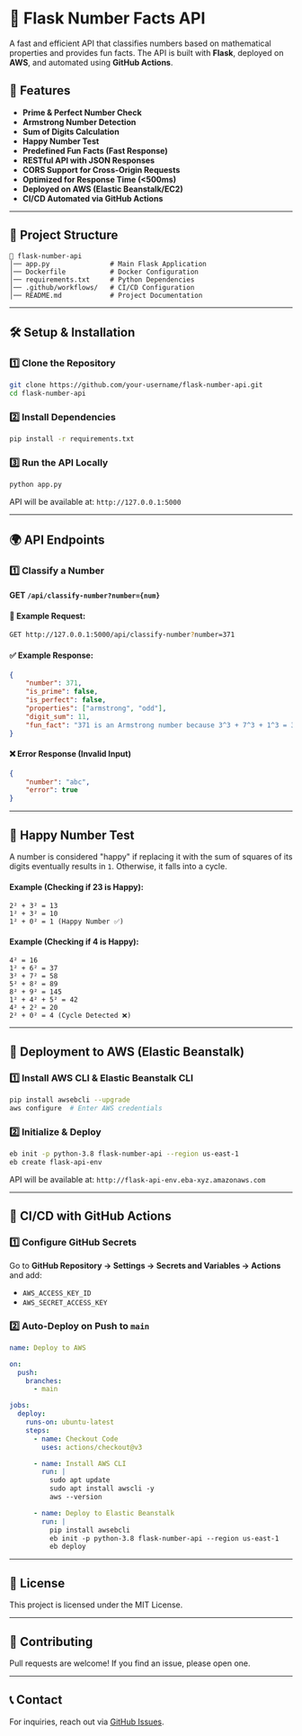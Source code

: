# 📌 Flask Number Facts API

A fast and efficient API that classifies numbers based on mathematical properties and provides fun facts. The API is built with **Flask**, deployed on **AWS**, and automated using **GitHub Actions**.

## 🚀 Features
- **Prime & Perfect Number Check**
- **Armstrong Number Detection**
- **Sum of Digits Calculation**
- **Happy Number Test**
- **Predefined Fun Facts (Fast Response)**
- **RESTful API with JSON Responses**
- **CORS Support for Cross-Origin Requests**
- **Optimized for Response Time (<500ms)**
- **Deployed on AWS (Elastic Beanstalk/EC2)**
- **CI/CD Automated via GitHub Actions**

---

## 📂 Project Structure
```
📁 flask-number-api
│── app.py               # Main Flask Application
│── Dockerfile           # Docker Configuration
│── requirements.txt     # Python Dependencies
│── .github/workflows/   # CI/CD Configuration
│── README.md            # Project Documentation
```

---

## 🛠️ Setup & Installation

### **1️⃣ Clone the Repository**
```sh
git clone https://github.com/your-username/flask-number-api.git
cd flask-number-api
```

### **2️⃣ Install Dependencies**
```sh
pip install -r requirements.txt
```

### **3️⃣ Run the API Locally**
```sh
python app.py
```

API will be available at: `http://127.0.0.1:5000`

---

## 🌍 API Endpoints

### **1️⃣ Classify a Number**
#### **GET `/api/classify-number?number={num}`**
#### **📌 Example Request:**
```sh
GET http://127.0.0.1:5000/api/classify-number?number=371
```
#### **✅ Example Response:**
```json
{
    "number": 371,
    "is_prime": false,
    "is_perfect": false,
    "properties": ["armstrong", "odd"],
    "digit_sum": 11,
    "fun_fact": "371 is an Armstrong number because 3^3 + 7^3 + 1^3 = 371."
}
```

#### **❌ Error Response (Invalid Input)**
```json
{
    "number": "abc",
    "error": true
}
```

---

## 🤔 Happy Number Test
A number is considered "happy" if replacing it with the sum of squares of its digits eventually results in `1`. Otherwise, it falls into a cycle.

#### **Example (Checking if 23 is Happy):**
```
2² + 3² = 13
1² + 3² = 10
1² + 0² = 1 (Happy Number ✅)
```

#### **Example (Checking if 4 is Happy):**
```
4² = 16
1² + 6² = 37
3² + 7² = 58
5² + 8² = 89
8² + 9² = 145
1² + 4² + 5² = 42
4² + 2² = 20
2² + 0² = 4 (Cycle Detected ❌)
```

---

## 🚀 Deployment to AWS (Elastic Beanstalk)

### **1️⃣ Install AWS CLI & Elastic Beanstalk CLI**
```sh
pip install awsebcli --upgrade
aws configure  # Enter AWS credentials
```

### **2️⃣ Initialize & Deploy**
```sh
eb init -p python-3.8 flask-number-api --region us-east-1
eb create flask-api-env
```

API will be available at: `http://flask-api-env.eba-xyz.amazonaws.com`

---

## 🤖 CI/CD with GitHub Actions
### **1️⃣ Configure GitHub Secrets**
Go to **GitHub Repository → Settings → Secrets and Variables → Actions** and add:
- `AWS_ACCESS_KEY_ID`
- `AWS_SECRET_ACCESS_KEY`

### **2️⃣ Auto-Deploy on Push to `main`**
```yaml
name: Deploy to AWS

on:
  push:
    branches:
      - main

jobs:
  deploy:
    runs-on: ubuntu-latest
    steps:
      - name: Checkout Code
        uses: actions/checkout@v3

      - name: Install AWS CLI
        run: |
          sudo apt update
          sudo apt install awscli -y
          aws --version

      - name: Deploy to Elastic Beanstalk
        run: |
          pip install awsebcli
          eb init -p python-3.8 flask-number-api --region us-east-1
          eb deploy
```

---

## 📜 License
This project is licensed under the MIT License.

---

## 🙌 Contributing
Pull requests are welcome! If you find an issue, please open one.

---

## 📞 Contact
For inquiries, reach out via [GitHub Issues](https://github.com/your-username/flask-number-api/issues).

